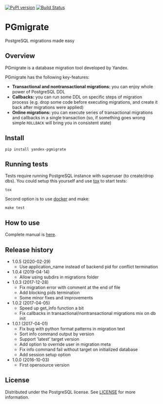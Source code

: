 [![PyPI version](https://badge.fury.io/py/yandex-pgmigrate.svg)](https://badge.fury.io/py/yandex-pgmigrate)
[![Build Status](https://travis-ci.org/yandex/pgmigrate.svg?branch=master)](https://travis-ci.org/yandex/pgmigrate)

# PGmigrate

PostgreSQL migrations made easy

## Overview

PGmigrate is a database migration tool developed by Yandex.

PGmigrate has the following key-features:

* **Transactional and nontransactional migrations:** you can enjoy whole power
of PostgreSQL DDL
* **Callbacks:** you can run some DDL on specific steps of migration process
(e.g. drop some code before executing migrations, and create it back after
migrations were applied)
* **Online migrations:** you can execute series of transactional migrations
and callbacks in a single transaction (so, if something goes wrong simple
`ROLLBACK` will bring you in consistent state)

## Install

```
pip install yandex-pgmigrate
```

## Running tests

Tests require running PostgreSQL instance with superuser (to create/drop dbs).
You could setup this yourself and use [tox](https://pypi.python.org/pypi/tox)
to start tests:
```
tox
```
Second option is to use [docker](https://www.docker.com) and make:
```
make test
```

## How to use

Complete manual is [here](doc/tutorial.md).

## Release history

* 1.0.5 (2020-02-29)
    * Use application_name instead of backend pid for conflict termination
* 1.0.4 (2019-04-14)
    * Allow using subdirs in migrations folder
* 1.0.3 (2017-12-28)
    * Fix migration error with comment at the end of file
    * Add blocking pids termination
    * Some minor fixes and improvements
* 1.0.2 (2017-04-05)
    * Speed up get_info function a bit
    * Fix callbacks in transactional/nontransactional migrations mix on db init
* 1.0.1 (2017-04-01)
    * Fix bug with python format patterns in migration text
    * Sort info command output by version
    * Support 'latest' target version
    * Add option to override user in migration meta
    * Fix info command fail without target on initialized database
    * Add session setup option
* 1.0.0 (2016-10-03)
    * First opensource version

## License

Distributed under the PostgreSQL license. See [LICENSE](LICENSE) for more
information.
